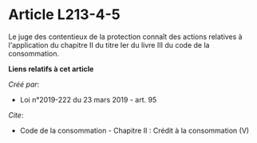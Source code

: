 # Article L213-4-5

Le juge des contentieux de la protection connaît des actions relatives à l'application du chapitre II du titre Ier du livre
III du code de la consommation.

**Liens relatifs à cet article**

_Créé par_:

  - Loi n°2019-222 du 23 mars 2019 - art. 95

_Cite_:

  - Code de la consommation -  Chapitre II : Crédit à la consommation (V)
